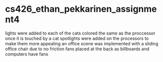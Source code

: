 # cs426_ethan_pekkarinen_assignment4
lights were added to each of the cats colored the same as the proccessor once it is touched by a cat
spotlights were added on the processors to make them more appealing
an office scene was implemented with a sliding office chair due to no friction
fans placed at the back as billboards and computers have fans
